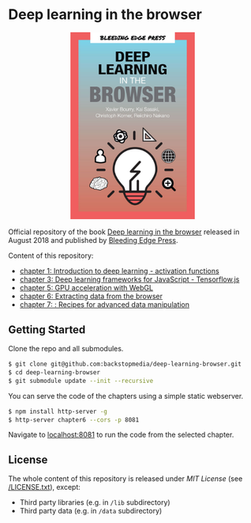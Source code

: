 # Deep learning in the browser


<p align="center">
<img src="cover.jpg?raw=true" width="50%"/>
</p>

Official repository of the book [Deep learning in the browser](https://bleedingedgepress.com/deep-learning-browser/) released in August 2018 and published by [Bleeding Edge Press](https://bleedingedgepress.com).

Content of this repository:
* [chapter 1: Introduction to deep learning - activation functions](/chapter1)
* [chapter 3: Deep learning frameworks for JavaScript - Tensorflow.js](/chapter3)
* [chapter 5: GPU acceleration with WebGL](/chapter5)
* [chapter 6: Extracting data from the browser](/chapter6)
* [chapter 7: : Recipes for advanced data manipulation](/chapter7)


## Getting Started

Clone the repo and all submodules.

```sh
$ git clone git@github.com:backstopmedia/deep-learning-browser.git
$ cd deep-learning-browser
$ git submodule update --init --recursive
```

You can serve the code of the chapters using a simple static webserver.

```sh
$ npm install http-server -g
$ http-server chapter6 --cors -p 8081
```

Navigate to [localhost:8081](http://localhost:8081) to run the code from the selected chapter.


## License
The whole content of this repository is released under *MIT License* (see [/LICENSE.txt](/LICENSE.txt)), except:
* Third party libraries (e.g. in `/lib` subdirectory)
* Third party data (e.g. in `/data` subdirectory)